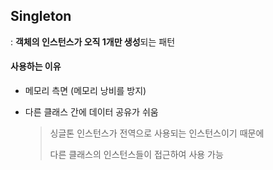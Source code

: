 ## Singleton

: **객체의 인스턴스가 오직 1개만 생성**되는 패턴

#### 사용하는 이유

- 메모리 측면 (메모리 낭비를 방지)

- 다른 클래스 간에 데이터 공유가 쉬움

  > 싱글톤 인스턴스가 전역으로 사용되는 인스턴스이기 때문에 
  >
  > 다른 클래스의 인스턴스들이 접근하여 사용 가능
